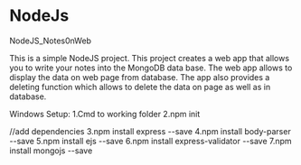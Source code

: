 # NodeJs
NodeJS_Notes0nWeb

This is a simple NodeJS project.
This project creates a web app that allows you to write your notes into the MongoDB data base.
The web app allows to display the data on web page from database.
The app also provides a deleting function which allows to delete the data on page as well as in database.

Windows Setup:
1.Cmd to working folder
2.npm init

//add dependencies
3.npm install express --save
4.npm install body-parser --save
5.npm install ejs --save
6.npm install express-validator --save
7.npm install mongojs --save
